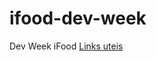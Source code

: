 # ifood-dev-week
Dev Week iFood 
[Links uteis ](https://colab.research.google.com/gist/falvojr/a6f186a4ed3c017abb7660ab194400b5/ifood-dev-week.ipynb#scrollTo=Rzhk-sOXrwJb)
